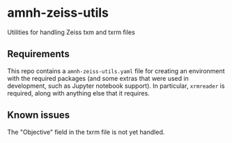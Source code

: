 # amnh-zeiss-utils
Utilities for handling Zeiss txm and txrm files

## Requirements

This repo contains a `amnh-zeiss-utils.yaml` file for creating an environment with the required packages (and some extras that were used in development, such as Jupyter notebook support). In particular, `xrmreader` is required, along with anything else that it requires. 

## Known issues

The "Objective" field in the txrm file is not yet handled.

